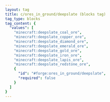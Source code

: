 ```yaml
---
layout: tag
title: c/ores_in_ground/deepslate (blocks tag)
tag_type: blocks
tag_content: {
  "values": [
    "minecraft:deepslate_coal_ore",
    "minecraft:deepslate_copper_ore",
    "minecraft:deepslate_diamond_ore",
    "minecraft:deepslate_emerald_ore",
    "minecraft:deepslate_gold_ore",
    "minecraft:deepslate_iron_ore",
    "minecraft:deepslate_lapis_ore",
    "minecraft:deepslate_redstone_ore",
    {
      "id": "#forge:ores_in_ground/deepslate",
      "required": false
    }
  ]
}
---
```

